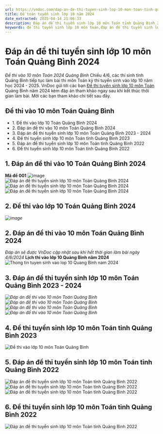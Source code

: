 ```yaml
---
url: https://vndoc.com/dap-an-de-thi-tuyen-sinh-lop-10-mon-toan-tinh-quang-binh-2022-267353
title: Đề toán tuyển sinh lớp 10 năm 2024
date_extracted: 2025-04-14 21:06:33
description: Đáp án đề thi tuyển sinh lớp 10 môn Toán tỉnh Quảng Bình 2024 được VnDoc đăng tải ngày 4/6/2024. Mời các bạn cùng tham khảo và so sánh đối chiếu bài làm của mình.
keywords: đề thi tuyển sinh lớp 10 môn toán,đáp án đề thi tuyển sinh lớp 10 môn toán,đề thi vào 10 môn toán,đề thi thử vào 10 môn toán,đề thi toán vào 10 năm 2024,đề thi toán vào 10,đề toán tuyển sinh lớp 10 năm 2024,đề thi tuyển sinh vào lớp 10 môn toán,đề toán thi vào lớp 10,đề thi vào lớp 10 môn toán,đề toán thi vào 10,đề tuyển sinh lớp 10 môn toán 2024,đề thi tuyển sinh lớp 10 môn toán 2024,Đáp án đề thi tuyển sinh lớp 10 môn Toán Quảng Bình 2024,đề thi tuyển sinh lớp 10 môn toán Quảng Bình
---
```


# Đáp án đề thi tuyển sinh lớp 10 môn Toán Quảng Bình 2024
 _Đề thi vào 10 môn Toán 2024 Quảng Bình_
Chiều 4/6, các thí sinh tỉnh Quảng Bình tiếp tục làm bài thi môn Toán kỳ thi tuyển sinh vào lớp 10 năm học 2024 - 2025. VnDoc gửi tới các bạn [Đề thi tuyển sinh lớp 10 môn Toán](<https://vndoc.com/luyen-thi-vao-lop10>) Quảng Bình năm 2024 kèm đáp án tham khảo ngay sau khi kết thúc thời gian làm bài. Mời các bạn tham khảo chi tiết sau đây.
## Đề thi vào 10 môn Toán Quảng Bình
  * 1\. Đề thi vào lớp 10 Toán Quảng Bình 2024
  * 2\. Đáp án đề thi vào 10 môn Toán Quảng Bình 2024
  * 3\. Đáp án đề thi tuyển sinh lớp 10 môn Toán Quảng Bình 2023 - 2024
  * 4\. Đề thi tuyển sinh lớp 10 môn Toán tỉnh Quảng Bình 2023
  * 5\. Đáp án đề thi tuyển sinh lớp 10 môn Toán tỉnh Quảng Bình 2022
  * 6\. Đề thi tuyển sinh lớp 10 môn Toán tỉnh Quảng Bình 2022

## 1\. Đáp án đề thi vào 10 Toán Quảng Bình 2024
**Mã đề 001**
![image](https://i.vdoc.vn/data/image/2024/06/04/toan-quang-binh-7.jpg)![Đáp án đề thi tuyển sinh lớp 10 môn Toán Quảng Bình 2024](https://i.vdoc.vn/data/image/2024/06/05/dap-an-de-thi-vao-10-toan-quang-binh-2024-2-1.png)![Đáp án đề thi tuyển sinh lớp 10 môn Toán Quảng Bình 2024](https://i.vdoc.vn/data/image/2024/06/05/dap-an-de-thi-vao-10-toan-quang-binh-2024-5.png)![Đáp án đề thi tuyển sinh lớp 10 môn Toán Quảng Bình 2024](https://i.vdoc.vn/data/image/2024/06/05/dap-an-de-thi-vao-10-toan-quang-binh-2024-4.png)
## 2\. Đề thi vào lớp 10 Toán Quảng Bình 2024
 _![image](https://i.vdoc.vn/data/image/2024/06/04/toan-quang-binh-1.jpg)_
## 2\. Đáp án đề thi vào 10 môn Toán Quảng Bình 2024
 _Đáp án sẽ được VnDoc cập nhật sau khi hết thời gian làm bài ngày 4/6/2024_
**Lịch thi vào lớp 10 Quảng Bình năm 2024**
![Thong tin tuyen sinh vao lop 10 Quang Binh nam 2024](https://i.vdoc.vn/data/image/2024/06/04/lich-thi-vao-lop-10-quang-binh-2024.png)
## 
## 3\. Đáp án đề thi tuyển sinh lớp 10 môn Toán Quảng Bình 2023 - 2024
 _![Đáp án đề thi vào 10 môn Toán Quảng Bình](https://i.vdoc.vn/data/image/2024/06/04/Toan-Quang-binh-2.jpg)_
_![Đáp án đề thi vào 10 môn Toán Quảng Bình](https://i.vdoc.vn/data/image/2024/06/04/Toan-Quang-binh-3.jpg)_
_![Đáp án đề thi vào 10 môn Toán Quảng Bình](https://i.vdoc.vn/data/image/2024/06/04/Toan-Quang-binh-4.jpg)_
_![Đáp án đề thi vào 10 môn Toán Quảng Bình](https://i.vdoc.vn/data/image/2024/06/04/Toan-Quang-binh-5.jpg)_
## 4\. Đề thi tuyển sinh lớp 10 môn Toán tỉnh Quảng Bình 2023
![Đề thi vào lớp 10 môn Toán Quảng Bình](https://i.vdoc.vn/data/image/2024/06/04/Toan-Quang-binh.jpg)
## 5\. Đáp án đề thi tuyển sinh lớp 10 môn Toán tỉnh Quảng Bình 2022
![Đáp án đề thi tuyển sinh lớp 10 môn Toán tỉnh Quảng Bình 2022](https://i.vdoc.vn/data/image/2022/06/07/dap-an-de-thi-tuyen-sinh-lop-10-mon-toan-tinh-quang-binh-2022-2.jpg)
![Đáp án đề thi tuyển sinh lớp 10 môn Toán tỉnh Quảng Bình 2022](https://i.vdoc.vn/data/image/2022/06/07/dap-an-de-thi-tuyen-sinh-lop-10-mon-toan-tinh-quang-binh-2022-3.jpg)
![Đáp án đề thi tuyển sinh lớp 10 môn Toán tỉnh Quảng Bình 2022](https://i.vdoc.vn/data/image/2022/06/07/dap-an-de-thi-tuyen-sinh-lop-10-mon-toan-tinh-quang-binh-2022-4.jpg)
## 6\. Đề thi tuyển sinh lớp 10 môn Toán tỉnh Quảng Bình 2022
![Đáp án đề thi tuyển sinh lớp 10 môn Toán tỉnh Quảng Bình 2022](https://i.vdoc.vn/data/image/2022/06/07/dap-an-de-thi-tuyen-sinh-lop-10-mon-toan-tinh-quang-binh-2022-1.jpg)
